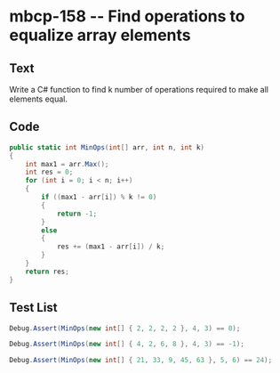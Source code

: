 # mbcp-158 -- Find operations to equalize array elements

## Text

Write a C# function to find k number of operations required to make all elements equal.

## Code

```csharp
public static int MinOps(int[] arr, int n, int k) 
{ 
    int max1 = arr.Max(); 
    int res = 0; 
    for (int i = 0; i < n; i++) 
    { 
        if ((max1 - arr[i]) % k != 0) 
        { 
            return -1; 
        } 
        else 
        { 
            res += (max1 - arr[i]) / k; 
        } 
    } 
    return res; 
}
```

## Test List

```csharp
Debug.Assert(MinOps(new int[] { 2, 2, 2, 2 }, 4, 3) == 0);
```

```csharp
Debug.Assert(MinOps(new int[] { 4, 2, 6, 8 }, 4, 3) == -1);
```

```csharp
Debug.Assert(MinOps(new int[] { 21, 33, 9, 45, 63 }, 5, 6) == 24);
```
